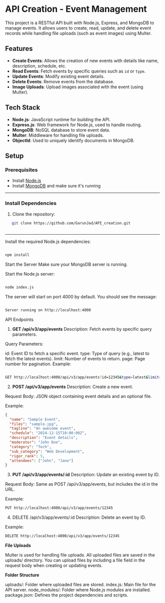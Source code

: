 # API Creation - Event Management

This project is a RESTful API built with Node.js, Express, and MongoDB to manage events. It allows users to create, read, update, and delete event records while handling file uploads (such as event images) using Multer.

## Features

- **Create Events**: Allows the creation of new events with details like name, description, schedule, etc.
- **Read Events**: Fetch events by specific queries such as `id` or `type`.
- **Update Events**: Modify existing event details.
- **Delete Events**: Remove events from the database.
- **Image Uploads**: Upload images associated with the event (using Multer).

## Tech Stack

- **Node.js**: JavaScript runtime for building the API.
- **Express.js**: Web framework for Node.js, used to handle routing.
- **MongoDB**: NoSQL database to store event data.
- **Multer**: Middleware for handling file uploads.
- **ObjectId**: Used to uniquely identify documents in MongoDB.

## Setup

### Prerequisites

- Install [Node.js](https://nodejs.org/)
- Install [MongoDB](https://www.mongodb.com/try/download/community) and make sure it's running
----
### Install Dependencies

1. Clone the repository:

```bash
   git clone https://github.com/GarunJad/API_creation.git
   
```

----
Install the required Node.js dependencies:

```bash

npm install
```
Start the Server
Make sure your MongoDB server is running.

Start the Node.js server:

```bash

node index.js
```
The server will start on port 4000 by default. You should see the message:

```bash

Server running on http://localhost:4000
```
API Endpoints
1. **GET /api/v3/app/events**
Description: Fetch events by specific query parameters.

Query Parameters:

id: Event ID to fetch a specific event.
type: Type of query (e.g., latest to fetch the latest events).
limit: Number of events to return.
page: Page number for pagination.
Example:

```bash

GET http://localhost:4000/api/v3/app/events?id=12345&type=latest&limit=5&page=1
```

2. **POST /api/v3/app/events**
Description: Create a new event.

Request Body: JSON object containing event details and an optional file.

Example:

```json
{
  "name": "Sample Event",
  "files": "sample.jpg",
  "tagline": "An awesome event",
  "schedule": "2024-12-15T10:00:00Z",
  "description": "Event details",
  "moderator": "John Doe",
  "category": "Tech",
  "sub_category": "Web Development",
  "rigor_rank": 5,
  "attendees": ["John", "Jane"]
}
```
3. **PUT /api/v3/app/events/:id**
Description: Update an existing event by ID.

Request Body: Same as POST /api/v3/app/events, but includes the id in the URL.

Example:

```bash
PUT http://localhost:4000/api/v3/app/events/12345
```
4. DELETE /api/v3/app/events/:id
Description: Delete an event by ID.

Example:

```bash
DELETE http://localhost:4000/api/v3/app/events/12345
```

**File Uploads**

Multer is used for handling file uploads. All uploaded files are saved in the uploads/ directory. You can upload files by including a file field in the request body when creating or updating events.

**Folder Structure**

uploads/: Folder where uploaded files are stored.
index.js: Main file for the API server.
node_modules/: Folder where Node.js modules are installed.
package.json: Defines the project dependencies and scripts.
